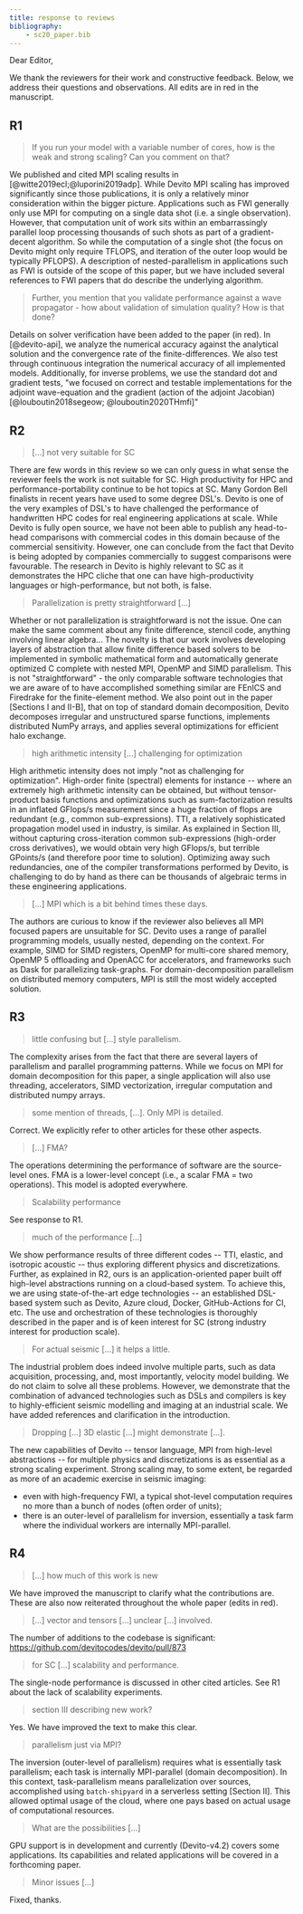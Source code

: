 ```yaml
---
title: response to reviews
bibliography:
	- sc20_paper.bib
---
```

Dear Editor,

We thank the reviewers for their work and constructive feedback. Below, we address their questions and observations. All edits are in red in the manuscript.

## R1
> If you run your model with a variable number of cores, how is the weak and strong scaling? Can you comment on that?

We published and cited MPI scaling results in [@witte2019ecl;@luporini2019adp]. While Devito MPI scaling has improved significantly since those publications, it is only a relatively minor consideration within the bigger picture. Applications such as FWI generally only use MPI for computing on a single data shot (i.e. a single observation). However, that computation unit of work sits within an embarrassingly parallel loop processing thousands of such shots as part of a gradient-decent algorithm. So while the computation of a single shot (the focus on Devito might only require TFLOPS, and iteration of the outer loop would be typically PFLOPS). A description of nested-parallelism in applications such as FWI is outside of the scope of this paper, but we have included several references to FWI papers that do describe the underlying algorithm.

> Further, you mention that you validate performance against a wave propagator - how about validation of simulation quality? How is that done?

Details on solver verification have been added to the paper (in red). In [@devito-api], we analyze the numerical accuracy against the analytical solution and the convergence rate of the finite-differences. We also test through continuous integration the numerical accuracy of all implemented models. Additionally, for inverse problems, we use the standard dot and gradient tests, "we focused on correct and testable implementations for the adjoint wave-equation and the gradient (action of the adjoint Jacobian) [@louboutin2018segeow; @louboutin2020THmfi]"

## R2

> [...] not very suitable for SC

There are few words in this review so we can only guess in what sense the reviewer feels the work is not suitable for SC. High productivity for HPC and performance-portability continue to be hot topics at SC. Many Gordon Bell finalists in recent years have used to some degree DSL's. Devito is one of the very examples of DSL's to have challenged the performance of handwritten HPC codes for real engineering applications at scale. While Devito is fully open source, we have not been able to publish any head-to-head comparisons with commercial codes in this domain because of the commercial sensitivity. However, one can conclude from the fact that Devito is being adopted by companies commercially to suggest comparisons were favourable. The research in Devito is highly relevant to SC as it demonstrates the HPC cliche that one can have high-productivity languages or high-performance, but not both, is false.

> Parallelization is pretty straightforward [...]

Whether or not parallelization is straightforward is not the issue. One can make the same comment about any finite difference, stencil code, anything involving linear algebra... 
The novelty is that our work involves developing layers of abstraction that allow finite difference based solvers to be implemented in symbolic mathematical form and automatically generate optimized C complete with nested MPI, OpenMP and SIMD parallelism. This is not "straightforward" - the only comparable software technologies that we are aware of to have accomplished something similar are FEnICS and Firedrake for the finite-element method.
We also point out in the paper [Sections I and II-B], that on top of standard domain decomposition, Devito decomposes irregular and unstructured sparse functions, implements distributed NumPy arrays, and applies several optimizations for efficient halo exchange.

> high arithmetic intensity [...] challenging for optimization

High arithmetic intensity does not imply "not as challenging for optimization". High-order finite (spectral) elements for instance -- where an extremely high arithmetic intensity can be obtained, but without tensor-product basis functions and optimizations such as sum-factorization results in an inflated GFlops/s measurement since a huge fraction of flops are redundant (e.g., common sub-expressions). TTI, a relatively sophisticated propagation model used in industry, is similar. As explained in Section III, without capturing cross-iteration common sub-expressions (high-order cross derivatives), we would obtain very high GFlops/s, but terrible GPoints/s (and therefore poor time to solution). Optimizing away such redundancies, one of the compiler transformations performed by Devito,  is challenging to do by hand as there can be thousands of algebraic terms in these engineering applications.

> [...] MPI which is a bit behind times these days.

The authors are curious to know if the reviewer also believes all MPI focused papers are unsuitable for SC. Devito uses a range of parallel programming models, usually nested, depending on the context. For example, SIMD for SIMD registers, OpenMP for multi-core shared memory, OpenMP 5 offloading and OpenACC for accelerators, and frameworks such as Dask for parallelizing task-graphs. For domain-decomposition parallelism on distributed memory computers, MPI is still the most widely accepted solution.

## R3

> little confusing but [...] style parallelism.

The complexity arises from the fact that there are several layers of parallelism and parallel programming patterns. While we focus on MPI  for domain decomposition for this paper, a single application will also use threading, accelerators, SIMD vectorization, irregular computation and distributed numpy arrays.

> some mention of threads, [...]. Only MPI is detailed.

Correct. We explicitly refer to other articles for these other aspects.

> [...] FMA?

The operations determining the performance of software are the source-level ones. FMA is a lower-level concept (i.e., a scalar FMA = two operations). This model is adopted everywhere.

> Scalability performance

See response to R1.

> much of the performance [...]

We show performance results of three different codes -- TTI, elastic, and isotropic acoustic -- thus exploring different physics and discretizations. Further, as explained in R2, ours is an application-oriented paper built off high-level abstractions running on a cloud-based system. To achieve this, we are using state-of-the-art edge technologies -- an established DSL-based system such as Devito, Azure cloud, Docker, GitHub-Actions for CI, etc. The use and orchestration of these technologies is thoroughly described in the paper and is of keen interest for SC (strong industry interest for production scale).

> For actual seismic [...] it helps a little.

The industrial problem does indeed involve multiple parts, such as data acquisition, processing, and, most importantly, velocity model building. We do not claim to solve all these problems. However, we demonstrate that the combination of advanced technologies such as DSLs and compilers is key to highly-efficient seismic modelling and imaging at an industrial scale. We have added references and clarification in the introduction.

> Dropping [...] 3D elastic [...] might demonstrate [...].

The new capabilities of Devito -- tensor language, MPI from high-level abstractions -- for multiple physics and discretizations is as essential as a strong scaling experiment. Strong scaling may, to some extent, be regarded as more of an academic exercise in seismic imaging:

* even with high-frequency FWI, a typical shot-level computation requires no more than a bunch of nodes (often order of units);
* there is an outer-level of parallelism for inversion, essentially a task farm where the individual workers are internally MPI-parallel.


## R4 

> [...] how much of this work is new

We have improved the manuscript to clarify what the contributions are. These are also now reiterated throughout the whole paper (edits in red).

> [...] vector and tensors [...] unclear [...] involved.

The number of additions to the codebase is significant: https://github.com/devitocodes/devito/pull/873

> for SC [...] scalability and performance.

The single-node performance is discussed in other cited articles. See R1 about the lack of scalability experiments.

> section III describing new work?

Yes. We have improved the text to make this clear.

> parallelism just via MPI?

The inversion (outer-level of parallelism) requires what is essentially task parallelism; each task is internally MPI-parallel (domain decomposition). In this context, task-parallelism means parallelization over sources, accomplished using `batch-shipyard` in a serverless setting [Section II]. This allowed optimal usage of the cloud, where one pays based on actual usage of computational resources.

> What are the possibilities [...]
  
GPU support is in development and currently (Devito-v4.2) covers some applications. Its capabilities and related applications will be covered in a forthcoming paper.

> Minor issues [...]

Fixed, thanks.
